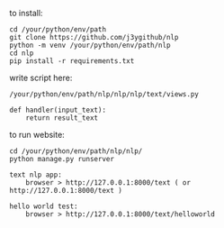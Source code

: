 to install:

    cd /your/python/env/path
    git clone https://github.com/j3ygithub/nlp
    python -m venv /your/python/env/path/nlp
    cd nlp
    pip install -r requirements.txt


write script here:

    /your/python/env/path/nlp/nlp/nlp/text/views.py

    def handler(input_text):
        return result_text


to run website:

    cd /your/python/env/path/nlp/nlp/
    python manage.py runserver

    text nlp app:
        browser > http://127.0.0.1:8000/text ( or http://127.0.0.1:8000/text )

    hello world test:
        browser > http://127.0.0.1:8000/text/helloworld